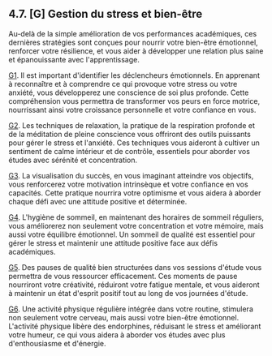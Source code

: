 ## 4.7. [G] Gestion du stress et bien-être

Au-delà de la simple amélioration de vos performances académiques, ces dernières stratégies sont conçues pour nourrir votre bien-être émotionnel, renforcer votre résilience, et vous aider à développer une relation plus saine et épanouissante avec l'apprentissage.

[G1](<4.7.1. Ident declench emotion.md>). Il est important d'identifier les déclencheurs émotionnels. En apprenant à reconnaître et à comprendre ce qui provoque votre stress ou votre anxiété, vous développerez une conscience de soi plus profonde. Cette compréhension vous permettra de transformer vos peurs en force motrice, nourrissant ainsi votre croissance personnelle et votre confiance en vous.

[G2](<4.7.2. Relaxation resp prof.md>). Les techniques de relaxation, la pratique de la respiration profonde et de la méditation de pleine conscience vous offriront des outils puissants pour gérer le stress et l'anxiété. Ces techniques vous aideront à cultiver un sentiment de calme intérieur et de contrôle, essentiels pour aborder vos études avec sérénité et concentration.

[G3](<4.7.3. Visualisation succes.md>). La visualisation du succès, en vous imaginant atteindre vos objectifs, vous renforcerez votre motivation intrinsèque et votre confiance en vos capacités. Cette pratique nourrira votre optimisme et vous aidera à aborder chaque défi avec une attitude positive et déterminée.

[G4](<4.7.4. Hygiene sommeil.md>). L'hygiène de sommeil, en maintenant des horaires de sommeil réguliers, vous améliorerez non seulement votre concentration et votre mémoire, mais aussi votre équilibre émotionnel. Un sommeil de qualité est essentiel pour gérer le stress et maintenir une attitude positive face aux défis académiques.

[G5](<4.7.5. Pauses qualite etude.md>). Des pauses de qualité bien structurées dans vos sessions d'étude vous permettra de vous ressourcer efficacement. Ces moments de pause nourriront votre créativité, réduiront votre fatigue mentale, et vous aideront à maintenir un état d'esprit positif tout au long de vos journées d'étude.

[G6](<4.7.6. Activ physique regul.md>). Une activité physique régulière intégrée dans votre routine, stimulera non seulement votre cerveau, mais aussi votre bien-être émotionnel. L'activité physique libère des endorphines, réduisant le stress et améliorant votre humeur, ce qui vous aidera à aborder vos études avec plus d'enthousiasme et d'énergie.
